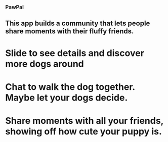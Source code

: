 ### PawPal 
## This app builds a community that lets people share moments with their fluffy friends. 

# Slide to see details and discover more dogs around 

# Chat to walk the dog together. Maybe let your dogs decide.

# Share moments with all your friends, showing off how cute your puppy is.


